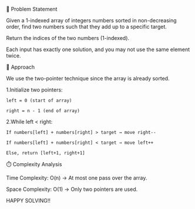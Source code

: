 📘 Problem Statement  

Given a 1-indexed array of integers numbers sorted in non-decreasing order, find two numbers such that they add up to a specific target.  

Return the indices of the two numbers (1-indexed).  

Each input has exactly one solution, and you may not use the same element twice.  



🧠 Approach  

We use the two-pointer technique since the array is already sorted.  

1.Initialize two pointers:  

    left = 0 (start of array)  

    right = n - 1 (end of array)  

2.While left < right:  

    If numbers[left] + numbers[right] > target → move right--  

    If numbers[left] + numbers[right] < target → move left++  

    Else, return [left+1, right+1]  


⏱️ Complexity Analysis  

Time Complexity: O(n) → At most one pass over the array.  

Space Complexity: O(1) → Only two pointers are used.  

HAPPY SOLVING!!

